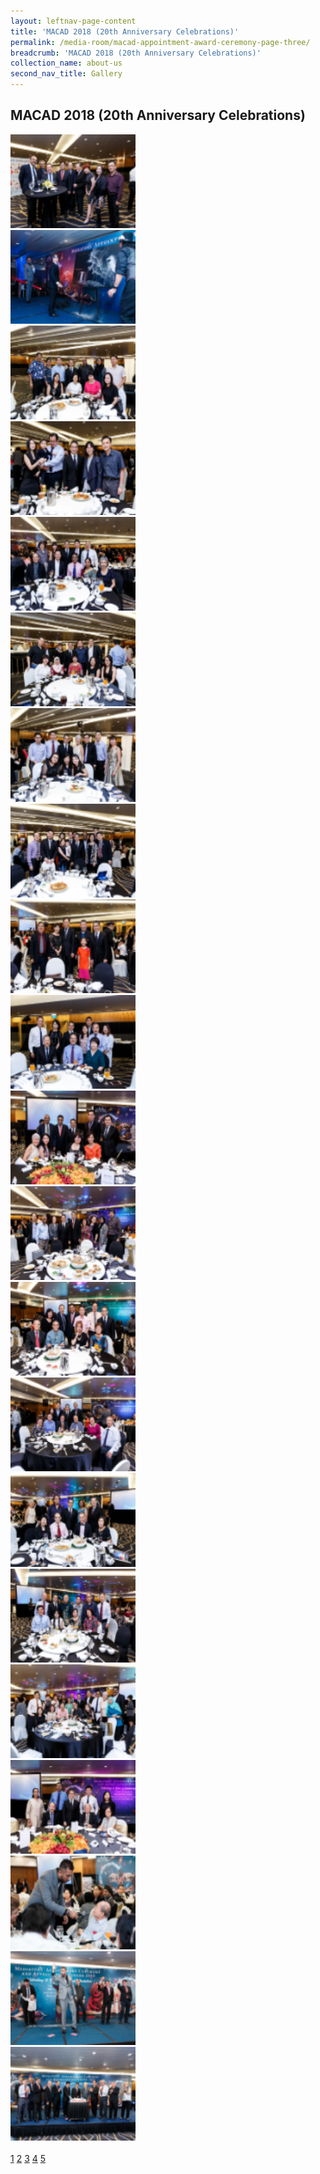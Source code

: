 ```yaml
---
layout: leftnav-page-content
title: 'MACAD 2018 (20th Anniversary Celebrations)'
permalink: /media-room/macad-appointment-award-ceremony-page-three/
breadcrumb: 'MACAD 2018 (20th Anniversary Celebrations)'
collection_name: about-us
second_nav_title: Gallery
---
```


MACAD 2018 (20th Anniversary Celebrations)
---

<style>
  .row .col img {
  width: 200px;
  height: 150px;
}
</style>

<div class="row">
  <div class="col is-4"><img src="/images/images1.png"></div>
  <div class="col is-4"><img src="/images/images2.png"></div>
  <div class="col is-4"><img src="/images/images3.png"></div>
</div>
<div class="row">
  <div class="col is-4"><img src="/images/images4.png"></div>
  <div class="col is-4"><img src="/images/images5.png"></div>
  <div class="col is-4"><img src="/images/images6.png"></div>
</div>
<div class="row">
  <div class="col is-4"><img src="/images/image7.png"></div>
  <div class="col is-4"><img src="/images/image8.png"></div>
  <div class="col is-4"><img src="/images/image9.png"></div>
</div>
<div class="row">
  <div class="col is-4"><img src="/images/image10.png"></div>
  <div class="col is-4"><img src="/images/image11.png"></div>
  <div class="col is-4"><img src="/images/image12.png"></div>
</div>
<div class="row">
  <div class="col is-4"><img src="/images/image13.png"></div>
  <div class="col is-4"><img src="/images/image14.png"></div>
  <div class="col is-4"><img src="/images/image15.png"></div>
</div>
<div class="row">
  <div class="col is-4"><img src="/images/image16.png"></div>
  <div class="col is-4"><img src="/images/image17.png"></div>
  <div class="col is-4"><img src="/images/image18.png"></div>
</div>
<div class="row">
  <div class="col is-4"><img src="/images/image19.png"></div>
  <div class="col is-4"><img src="/images/image20.png"></div>
  <div class="col is-4"><img src="/images/image21.png"></div>
</div><br>

  <div class="pagination">
    <a href="/media-room/macad-appointment-award-ceremony/">1</a>
    <a href="/media-room/macad-appointment-award-ceremony-page-two/">2</a>
    <a href="/media-room/macad-appointment-award-ceremony-page-three/">3</a>
    <a href="/media-room/macad-appointment-award-ceremony-page-four/">4</a>
    <a href="/media-room/macad-appointment-award-ceremony-page-five/">5</a>
  </div>
